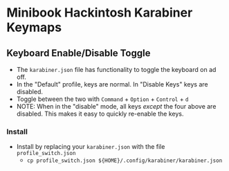 # Minibook Hackintosh Karabiner Keymaps
## Keyboard Enable/Disable Toggle
- The `karabiner.json` file has functionality to toggle the keyboard on ad off.
- In the "Default" profile, keys are normal.  In "Disable Keys" keys are disabled.
- Toggle between the two with `Command` + `Option` + `Control` + `d`
- NOTE: When in the "disable" mode, all keys _except_ the four above are disabled. This makes it easy to quickly re-enable the keys.
### Install
- Install by replacing your `karabiner.json` with the file `profile_switch.json`
    - `cp profile_switch.json ${HOME}/.config/karabiner/karabiner.json`

